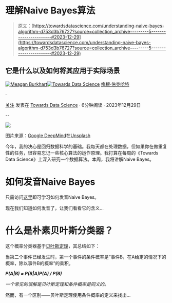 # 理解Naive Bayes算法

> 原文：[https://towardsdatascience.com/understanding-naive-bayes-algorithm-d753d3b76727?source=collection_archive---------5-----------------------#2023-12-29](https://towardsdatascience.com/understanding-naive-bayes-algorithm-d753d3b76727?source=collection_archive---------5-----------------------#2023-12-29)

## 它是什么以及如何将其应用于实际场景

[](https://meaganburkhart.medium.com/?source=post_page-----d753d3b76727--------------------------------)[![Meagan Burkhart](../Images/d977e25bd5f9bd6e83f92511adaef3f1.png)](https://meaganburkhart.medium.com/?source=post_page-----d753d3b76727--------------------------------)[](https://towardsdatascience.com/?source=post_page-----d753d3b76727--------------------------------)[![Towards Data Science](../Images/a6ff2676ffcc0c7aad8aaf1d79379785.png)](https://towardsdatascience.com/?source=post_page-----d753d3b76727--------------------------------) [梅根·伯克哈特](https://meaganburkhart.medium.com/?source=post_page-----d753d3b76727--------------------------------)

·

[关注](https://medium.com/m/signin?actionUrl=https%3A%2F%2Fmedium.com%2F_%2Fsubscribe%2Fuser%2F37a56d8d1d6a&operation=register&redirect=https%3A%2F%2Ftowardsdatascience.com%2Funderstanding-naive-bayes-algorithm-d753d3b76727&user=Meagan+Burkhart&userId=37a56d8d1d6a&source=post_page-37a56d8d1d6a----d753d3b76727---------------------post_header-----------) 发表在 [Towards Data Science](https://towardsdatascience.com/?source=post_page-----d753d3b76727--------------------------------) · 6分钟阅读 · 2023年12月29日[](https://medium.com/m/signin?actionUrl=https%3A%2F%2Fmedium.com%2F_%2Fvote%2Ftowards-data-science%2Fd753d3b76727&operation=register&redirect=https%3A%2F%2Ftowardsdatascience.com%2Funderstanding-naive-bayes-algorithm-d753d3b76727&user=Meagan+Burkhart&userId=37a56d8d1d6a&source=-----d753d3b76727---------------------clap_footer-----------)

--

[](https://medium.com/m/signin?actionUrl=https%3A%2F%2Fmedium.com%2F_%2Fbookmark%2Fp%2Fd753d3b76727&operation=register&redirect=https%3A%2F%2Ftowardsdatascience.com%2Funderstanding-naive-bayes-algorithm-d753d3b76727&source=-----d753d3b76727---------------------bookmark_footer-----------)![](../Images/e991a2baa8392c3db178a9a83844d8bd.png)

图片来源：[Google DeepMind](https://unsplash.com/@googledeepmind?utm_source=medium&utm_medium=referral)在[Unsplash](https://unsplash.com/?utm_source=medium&utm_medium=referral)

今年，我的决心是回归数据科学的基础。我每天都在处理数据，但如果你在做重复性的任务，很容易忘记一些核心算法的运作原理。我打算在每周的《Towards Data Science》上深入研究一个数据算法。本周，我将讲解Naive Bayes。

# 如何发音Naive Bayes

只需访问[这里](https://pronouncebee.com/naive-bayes/)即可学习如何发音Naive Bayes。

现在我们知道如何发音了，让我们看看它的含义…

# 什么是朴素贝叶斯分类器？

这个概率分类器基于[贝叶斯定理](https://www.geeksforgeeks.org/bayes-theorem/)，其总结如下：

当第二个事件已经发生时，第一个事件的条件概率是“事件B，在A给定的情况下的概率，除以事件B的概率”的乘积。

***P(A|B) = P(B|A)P(A) / P(B)***

*一个常见的误解是贝叶斯定理和条件概率是同义的。*

然而，有一个区别——贝叶斯定理使用条件概率的定义来找出…
